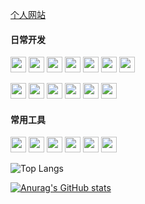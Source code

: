 [个人网站](https://www.zhouzh.tech/)

#### 日常开发
<p>
<img height="25" src="https://img.shields.io/badge/javascript-ffffff?style=flat-square&logo=JavaScript&logoColor=F7DF1E"/>
<img height="25" src="https://img.shields.io/badge/css-ffffff?style=flat-square&logo=css3&logoColor=1572B6"/>
<img height="25" src="https://img.shields.io/badge/html-ffffff?style=flat-square&logo=html5&logoColor=E34F26"/>
<img height="25" src="https://img.shields.io/badge/typescript-ffffff?style=flat-square&logo=Typescript&logoColor=3178C6"/>
<img height="25" src="https://img.shields.io/badge/babel-ffffff?style=flat-square&logo=Babel&logoColor=F9DC3E"/>
<img height="25" src="https://img.shields.io/badge/react-ffffff?style=flat-square&logo=React&logoColor=61DAFB"/>
<img height="25" src="https://img.shields.io/badge/vue-ffffff?style=flat-square&logo=vue.js&logoColor=FC08D"/>
</p>

<p>
<img height="25" src="https://img.shields.io/badge/webpack-ffffff?style=flat-square&logo=Webpack&logoColor=8DD6F9"/>
<img height="25" src="https://img.shields.io/badge/rollup-ffffff?style=flat-square&logo=rollup.js&logoColor=EC4A3F"/>
<img height="25" src="https://img.shields.io/badge/nginx-ffffff?style=flat-square&logo=nginx&logoColor=e1567c"/>
<img height="25" src="https://img.shields.io/badge/node.js-ffffff?style=flat-square&logo=Node.js&logoColor=339933"/>
<img height="25" src="https://img.shields.io/badge/docker-ffffff?style=flat-square&logo=Docker&logoColor=2496ED"/>
<img height="25" src="https://img.shields.io/badge/docker-ffffff?style=flat-square&logo=MySQL&logoColor=4479A1"/>
</p>

#### 常用工具

<p>
<img height="25" src="https://img.shields.io/badge/webStorm-ffffff?style=flat-square&logo=WebStorm&logoColor=000000"/>
<img height="25" src="https://img.shields.io/badge/vs code-ffffff?style=flat-square&logo=visual-studio-code&logoColor=007ACC"/>
<img height="25" src="https://img.shields.io/badge/markdown-ffffff?style=flat-square&logo=Markdown&logoColor=000000"/>
<img height="25" src="https://img.shields.io/badge/git-ffffff?style=flat-square&logo=Git&logoColor=F05032"/>
<img height="25" src="https://img.shields.io/badge/chrome-ffffff?style=flat-square&logo=google-chrome&logoColor=4285F4"/>
<img height="25" src="https://img.shields.io/badge/sentry-ffffff?style=flat-square&logo=sentry&logoColor=362D59"/>
</p>

![Top Langs](https://github-readme-stats.vercel.app/api/top-langs/?username=yaeSakuras&&hide=tsql) 

[![Anurag's GitHub stats](https://github-readme-stats.vercel.app/api?username=yaeSakuras)](https://github.com/anuraghazra/github-readme-stats)
